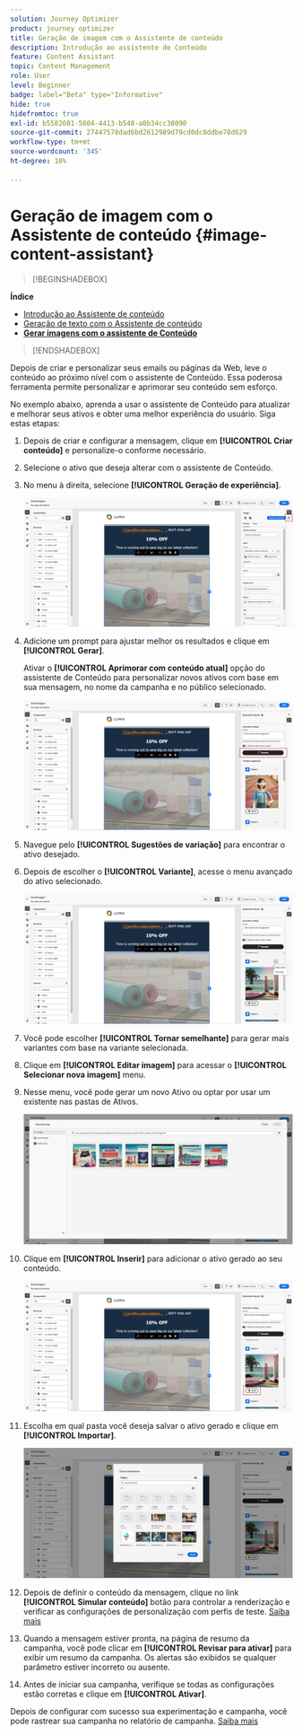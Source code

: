```yaml
---
solution: Journey Optimizer
product: journey optimizer
title: Geração de imagem com o Assistente de conteúdo
description: Introdução ao assistente de Conteúdo
feature: Content Assistant
topic: Content Management
role: User
level: Beginner
badge: label="Beta" type="Informative"
hide: true
hidefromtoc: true
exl-id: b5582601-5804-4413-b548-a0b34cc38090
source-git-commit: 27447578dad6bd2612989d79cd0dc8ddbe78d629
workflow-type: tm+mt
source-wordcount: '345'
ht-degree: 10%

---
```


# Geração de imagem com o Assistente de conteúdo {#image-content-assistant}

>[!BEGINSHADEBOX]

**Índice**

* [Introdução ao Assistente de conteúdo](gs-generative.md)
* [Geração de texto com o Assistente de conteúdo](generative-content.md)
* **[Gerar imagens com o assistente de Conteúdo](generative-image.md)**

>[!ENDSHADEBOX]

Depois de criar e personalizar seus emails ou páginas da Web, leve o conteúdo ao próximo nível com o assistente de Conteúdo. Essa poderosa ferramenta permite personalizar e aprimorar seu conteúdo sem esforço.

No exemplo abaixo, aprenda a usar o assistente de Conteúdo para atualizar e melhorar seus ativos e obter uma melhor experiência do usuário. Siga estas etapas:

1. Depois de criar e configurar a mensagem, clique em **[!UICONTROL Criar conteúdo]** e personalize-o conforme necessário.

1. Selecione o ativo que deseja alterar com o assistente de Conteúdo.

1. No menu à direita, selecione **[!UICONTROL Geração de experiência]**.

   ![](assets/gen-ai-image-1.png)

1. Adicione um prompt para ajustar melhor os resultados e clique em **[!UICONTROL Gerar]**.

   Ativar o **[!UICONTROL Aprimorar com conteúdo atual]** opção do assistente de Conteúdo para personalizar novos ativos com base em sua mensagem, no nome da campanha e no público selecionado.

   ![](assets/gen-ai-image-2.png)

1. Navegue pelo **[!UICONTROL Sugestões de variação]** para encontrar o ativo desejado.

1. Depois de escolher o **[!UICONTROL Variante]**, acesse o menu avançado do ativo selecionado.

   ![](assets/gen-ai-image-3.png)

1. Você pode escolher **[!UICONTROL Tornar semelhante]** para gerar mais variantes com base na variante selecionada.

1. Clique em **[!UICONTROL Editar imagem]** para acessar o **[!UICONTROL Selecionar nova imagem]** menu.

1. Nesse menu, você pode gerar um novo Ativo ou optar por usar um existente nas pastas de Ativos.

   ![](assets/gen-ai-image-4.png)

1. Clique em **[!UICONTROL Inserir]** para adicionar o ativo gerado ao seu conteúdo.

   ![](assets/gen-ai-image-5.png)

1. Escolha em qual pasta você deseja salvar o ativo gerado e clique em **[!UICONTROL Importar]**.

   ![](assets/gen-ai-image-6.png)

1. Depois de definir o conteúdo da mensagem, clique no link **[!UICONTROL Simular conteúdo]** botão para controlar a renderização e verificar as configurações de personalização com perfis de teste. [Saiba mais](../content-management/preview-test.md)

1. Quando a mensagem estiver pronta, na página de resumo da campanha, você pode clicar em **[!UICONTROL Revisar para ativar]** para exibir um resumo da campanha. Os alertas são exibidos se qualquer parâmetro estiver incorreto ou ausente.

1. Antes de iniciar sua campanha, verifique se todas as configurações estão corretas e clique em **[!UICONTROL Ativar]**.

Depois de configurar com sucesso sua experimentação e campanha, você pode rastrear sua campanha no relatório de campanha. [Saiba mais](../reports/campaign-global-report.md#experimentation-report)
